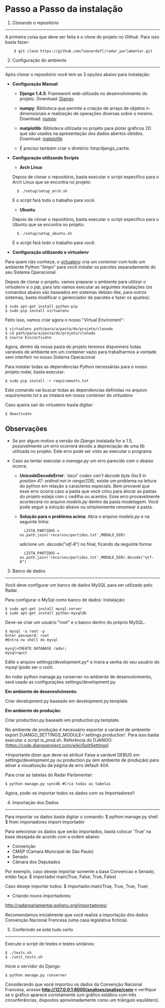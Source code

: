 Passo a Passo da instalação
============================

1. Clonando o repositório
------------------------------
    
A primeira coisa que deve ser feita é o clone do projeto no *Github*. Para isso basta fazer:

        $ git clone https://github.com/leonardofl/radar_parlamentar.git

2. Configuração do ambiente
------------------------------

Após clonar o repositório você tem as 3 opções abaixo para instalação:


* **Configuração Manual**

    * **Django 1.4.5**: Framework web utilizado no desenvolvimento do projeto. Download: [Django](https://www.djangoproject.com/download/)

    * **numpy**: Biblioteca que permite a criação de arrays de objetos n-dimensionais e realização de operações diversas sobre o mesmo.
        Download: [numpy](http://sourceforge.net/projects/numpy/files/)

    * **matplotlib**: Biblioteca utilizada no projeto para plotar gráficos 2D que são usados na apresentação dos dados abertos obtidos.
        Download: [matplotlib](http://matplotlib.org/downloads.html)

    * É preciso também criar o diretório /tmp/django_cache.


* **Configuração utilizando Scripts**

    * **Arch Linux**

    Depois de clonar o repositório, basta executar o script específico para o Arch Linux que se encontra no projeto:

        $ ./setup/setup_arch.sh

    E o script fará todo o trabalho para você.

    * **Ubuntu**

    Depois de clonar o repositório, basta executar o script específico para o Ubuntu que se encontra no projeto:

        $ ./setup/setup_ubuntu.sh

    E o script fará todo o trabalho para você.


* **Configuração utilizando o virtualenv**

Para quem não conheçe, o [virtualenv](http://www.virtualenv.org "Virtual Env") cria um *conteiner* com todo um ambiente Python "limpo" para você instalar os pacotes separadamente do seu Sistema Operacional.

Depois de clonar o projeto, vamos preparar o ambiente para utilizar o *virtualenv* e o *pip*, para isto vamos executar as seguintes instalações (os comandos abaixo são baseados em sistemas debian-like, para outros sistemas, basta modificar o gerenciador de pacotes e fazer os ajustes):

    $ sudo apt-get install python-pip
    $ sudo pip install virtualenv

Feito isso, vamos criar agora o nosso "Virtual Enviroment":

    $ virtualenv path/para/a/pasta/do/projeto/clonado
    $ cd path/para/a/pasta/do/projeto/clonado
    $ source bin/activate

Agora, dentro da nossa pasta do projeto teremos disponíveis todas variáveis de ambiente em um conteiner vazio para trabalharmos a vontade sem interferir no nosso Sistema Operacional

Para instalar todas as dependencias Python necessárias para o nosso projeto rodar, basta executar:

    $ sudo pip install -r requirements.txt

Este comando vai buscar todas as dependencias definidas no arquivo *requirements.txt* e as intalará em nosso *conteiner* do *virtualenv*

Caso queira sair do *virtualenv* basta digitar:

    $ deactivate


Observações
-------------

* Se por algum motivo a versão do *Django* instalada for a 1.5, possivelmente um erro ocorrerá devido a depreciação de uma lib utilizada no projeto. Este erro pode ser visto ao executar o programa.

* Caso ao tentar executar o *manage.py* um erro parecido com o abaixo ocorra:

    * **UnicodeDecodeError**: *'ascii' codec can't decode byte 0xc3 in position 47: ordinal not in range(128)*, existe um problema na leitura do python em relação a caracteres especiais. Bem provavel que esse erro ocorra caso a pasta que você criou para alocar as pastas do projeto esteja com c cedilha ou acentos. Esse erro provavelmente acontecerá no arquivo *models.py* dentro da pasta *modelagem*.
    Você pode seguir a solução abaixo ou simplesmente renomear a pasta.

    * **Solução para o problema acima**:
        Abra o arquivo *models.py* e na seguinte linha:

            LISTA_PARTIDOS = os.path.join('recursos/partidos.txt',MODULE_DIR)

        adicione um *.decode("utf-8")* no final, ficando da seguinte forma:
            
            LISTA_PARTIDOS = os.path.join('recursos/partidos.txt',MODULE_DIR).decode("utf-8")

3. Banco de dados
--------------------------

Você deve configurar um banco de dados MySQL para ser utilizado pelo Radar.

Para configurar o MySql como banco de dados:
Instalação:

	$ sudo apt-get install mysql-server
	$ sudo apt-get install python-mysqldb

Deve-se criar um usuário "root" e o banco dentro do próprio MySQL.

    $ mysql -u root -p 
    Enter password: root
    #Entra no shell do mysql
    
    mysql>CREATE DATABASE radar;
    mysql>quit

Edite o arquivo settings/development.py* e insira a senha do seu usuário do mysql (pode ser o root).

Ao rodar python manage.py runserver no ambiente de desenvolvimento, será usado as configurações settings/development.py.

<b>Em ambiente de desenvolvimento:</b>

Criar development.py baseado em development.py.template.


<b>Em ambiente de produção:</b>

Criar production.py baseado em production.py.template.

No ambiente de produção é necessário exportar a variável de ambiente export 	DJANGO_SETTINGS_MODULE='settings.production'. Para isso basta executar o script is_prod.sh. Referência do DJANGO: (https://code.djangoproject.com/wiki/SplitSettings)


*Importante dizer que deve-se atribuir False a variável DEBUG em settings/development.py ou production.py (em ambiente de produção) para ativar a visualização da página de erro default 404.

    
Para criar as tabelas do Radar Parlamentar:

    $ python manage.py syncdb #Cria todas as tabelas
    
Agora, pode-se importar todos os dados com os Importadores!!



4. Importação dos Dados
-------------------

Para importar os dados basta digitar o comando:
$ python manage.py shell
$ from importadores import importador

Para selecionar os dados que serão importados, basta colocar 'True' na base desejada de acordo com a ordem abaixo:
- Convenção
- CMSP (Camara Municipal de São Paulo)
- Senado
- Câmara dos Deputados

Por exemplo, caso deseje importar somente a base Convencao e Senado, então faça:
$ importador.main(True, False, True, False) 


Caso deseje importar todos:
$ importador.main(True, True, True, True)

- Criando novos importadores:

http://radarparlamentar.polignu.org/importadores/



Recomendamos inicialmente que você realize a importação dos dados Convenção Nacional Francesa (uma casa legislativa fictícia).


5. Conferindo se está tudo certo
---------------------------------
Execute o script de testes e testes unitários:
    
    $ ./tests.sh
    $ ./unit_tests.sh


Inicie o servidor do Django:

    $ python manage.py runserver

Considerando que você importou os dados da Convenção Nacional Francesa, acesse **http://127.0.0.1:8000/analises/analise/conv** e verifique se o gráfico aparece corretamente (um gráfico estático com três circunferâncias, dispostos aproximadamente como um triângulo equilátero).




